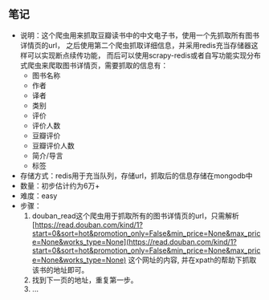 笔记
---
* 说明：这个爬虫用来抓取豆瓣读书中的中文电子书，使用一个先抓取所有图书详情页的url，
之后使用第二个爬虫抓取详细信息，并采用redis充当存储器这样可以实现断点续传功能，
而后可以使用scrapy-redis或者自写功能实现分布式爬虫来爬取图书详情页，需要抓取的信息有：
    * 图书名称
    * 作者
    * 译者
    * 类别
    * 评价
    * 评价人数
    * 豆瓣评价
    * 豆瓣评价人数
    * 简介/导言
    * 标签
* 存储方式：redis用于充当队列，存储url，抓取后的信息存储在mongodb中
* 数量：初步估计约为6万+
* 难度：easy
* 步骤：
    1. douban_read这个爬虫用于抓取所有的图书详情页的url，只需解析[https://read.douban.com/kind/1?start=0&sort=hot&promotion_only=False&min_price=None&max_price=None&works_type=None](https://read.douban.com/kind/1?start=0&sort=hot&promotion_only=False&min_price=None&max_price=None&works_type=None)
    这个网址的内容, 并在xpath的帮助下抓取该书的地址即可。
    2. 找到下一页的地址，重复第一步。
    3. ...
    
    